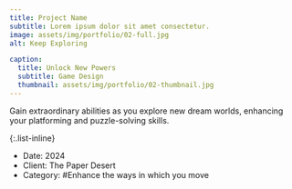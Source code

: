 ```yaml
---
title: Project Name
subtitle: Lorem ipsum dolor sit amet consectetur.
image: assets/img/portfolio/02-full.jpg
alt: Keep Exploring

caption:
  title: Unlock New Powers
  subtitle: Game Design
  thumbnail: assets/img/portfolio/02-thumbnail.jpg
---
```

Gain extraordinary abilities as you explore new dream worlds, enhancing your platforming and puzzle-solving skills.

{:.list-inline}
- Date: 2024
- Client: The Paper Desert
- Category: #Enhance the ways in which you move

